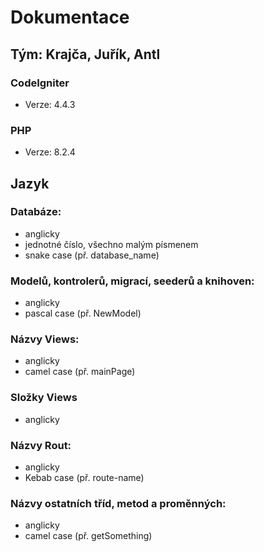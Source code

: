 # Dokumentace
## Tým: Krajča, Juřík, Antl
### CodeIgniter
* Verze: 4.4.3
### PHP
* Verze: 8.2.4
## Jazyk
### Databáze: 
* anglicky
* jednotné číslo, všechno malým písmenem
* snake case (př. database_name)
### Modelů, kontrolerů, migrací, seederů a knihoven:
* anglicky
* pascal case (př. NewModel)
### Názvy Views:
* anglicky
* camel case (př. mainPage)
### Složky Views
*  anglicky
### Názvy Rout:
* anglicky
* Kebab case (př. route-name)
### Názvy ostatních tříd, metod a proměnných:
* anglicky
* camel case (př. getSomething)
